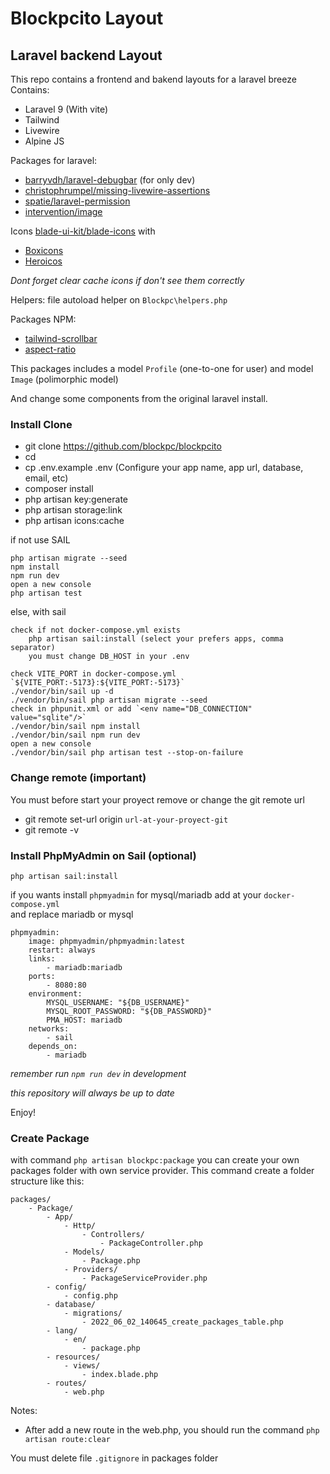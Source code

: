 # Blockpcito Layout

## Laravel backend Layout

This repo contains a frontend and bakend layouts for a laravel breeze  
Contains:
- Laravel 9 (With vite)
- Tailwind
- Livewire
- Alpine JS

Packages for laravel:
- [barryvdh/laravel-debugbar](https://github.com/barryvdh/laravel-debugbar) (for only dev)
- [christophrumpel/missing-livewire-assertions](https://github.com/christophrumpel/missing-livewire-assertions)
- [spatie/laravel-permission](https://spatie.be/index.php/docs/laravel-permission)
- [intervention/image](http://image.intervention.io/)

Icons [blade-ui-kit/blade-icons](https://github.com/blade-ui-kit/blade-icons) with  
- [Boxicons](https://github.com/mallardduck/blade-boxicons)
- [Heroicos](https://github.com/blade-ui-kit/blade-heroicons)

_Dont forget clear cache icons if don't see them correctly_

Helpers: file autoload helper on `Blockpc\helpers.php`

Packages NPM:  

- [tailwind-scrollbar](https://github.com/adoxography/tailwind-scrollbar)
- [aspect-ratio](https://github.com/tailwindlabs/tailwindcss-aspect-ratio)

This packages includes a model `Profile` (one-to-one for user) and model `Image` (polimorphic model)

And change some components from the original laravel install.

### Install Clone

- git clone https://github.com/blockpc/blockpcito <your-name-proyect>
- cd <your-name-proyect>
- cp .env.example .env (Configure your app name, app url, database, email, etc)
- composer install
- php artisan key:generate
- php artisan storage:link
- php artisan icons:cache

if not use SAIL

	php artisan migrate --seed
	npm install
	npm run dev
	open a new console
	php artisan test

else, with sail

	check if not docker-compose.yml exists
		php artisan sail:install (select your prefers apps, comma separator)
		you must change DB_HOST in your .env

	check VITE_PORT in docker-compose.yml `${VITE_PORT:-5173}:${VITE_PORT:-5173}`
	./vendor/bin/sail up -d
	./vendor/bin/sail php artisan migrate --seed
	check in phpunit.xml or add `<env name="DB_CONNECTION" value="sqlite"/>`
	./vendor/bin/sail npm install
	./vendor/bin/sail npm run dev
	open a new console
	./vendor/bin/sail php artisan test --stop-on-failure

### Change remote (important)

You must before start your proyect remove or change the git remote url

- git remote set-url origin `url-at-your-proyect-git`
- git remote -v

### Install PhpMyAdmin on Sail (optional)

`php artisan sail:install`  

if you wants install `phpmyadmin` for mysql/mariadb add at your `docker-compose.yml`  
and replace mariadb or mysql  

```
phpmyadmin:
    image: phpmyadmin/phpmyadmin:latest
    restart: always
    links:
        - mariadb:mariadb
    ports:
        - 8080:80
    environment:
        MYSQL_USERNAME: "${DB_USERNAME}"
        MYSQL_ROOT_PASSWORD: "${DB_PASSWORD}"
        PMA_HOST: mariadb
    networks:
        - sail
    depends_on:
        - mariadb
```

_remember run `npm run dev` in development_

_this repository will always be up to date_

Enjoy!

### Create Package

with command `php artisan blockpc:package` you can create your own packages folder with own service provider.
This command create a folder structure like this:
```
packages/
    - Package/
        - App/
            - Http/
                - Controllers/
                    - PackageController.php
            - Models/
                - Package.php
            - Providers/
                - PackageServiceProvider.php
        - config/
            - config.php
        - database/
            - migrations/
                - 2022_06_02_140645_create_packages_table.php
        - lang/
            - en/
                - package.php
        - resources/
            - views/
                - index.blade.php
        - routes/
            - web.php
```

Notes:  
- After add a new route in the web.php, you should run the command `php artisan route:clear`

You must delete file `.gitignore` in packages folder  